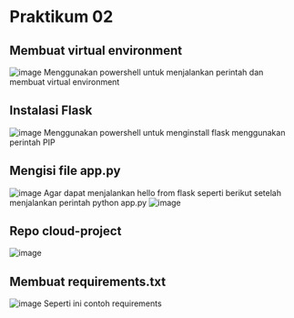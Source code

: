 # Praktikum 02
## Membuat virtual environment
![image](https://github.com/user-attachments/assets/13b5153b-06c3-4bf3-aa19-a82ca3b3f46e)
Menggunakan powershell untuk menjalankan perintah dan membuat virtual environment
## Instalasi Flask
![image](https://github.com/user-attachments/assets/ce026058-c3e3-417c-83eb-d4cda46522ae)
Menggunakan powershell untuk menginstall flask menggunakan perintah PIP
## Mengisi file app.py
![image](https://github.com/user-attachments/assets/fa298aba-41a6-4550-aff6-301688f4652b)
Agar dapat menjalankan hello from flask seperti berikut setelah menjalankan perintah python app.py
![image](https://github.com/user-attachments/assets/9c31b494-7b97-492b-9713-50ff09a4fe14)
## Repo cloud-project
![image](https://github.com/user-attachments/assets/0c0c9419-e267-4e4d-9088-1b35cf113886)
## Membuat requirements.txt
![image](https://github.com/user-attachments/assets/937b0586-e201-4581-bc07-454cbfa74744)
Seperti ini contoh requirements
